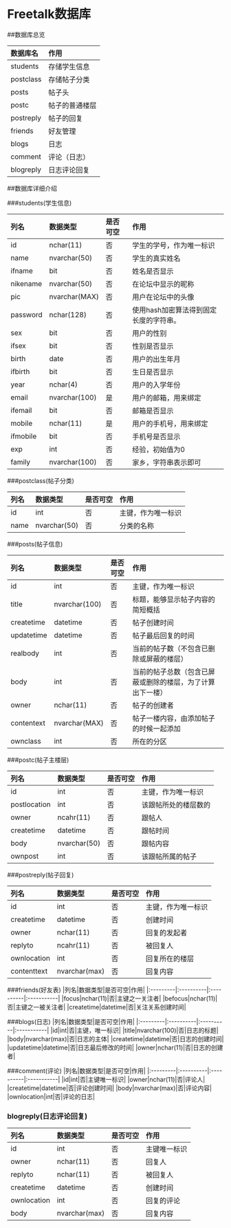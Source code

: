 # Freetalk数据库

##数据库总览

|数据库名|作用|
|:------------|:---------|
|students|存储学生信息|
|postclass|存储帖子分类|
|posts|帖子头|
|postc|帖子的普通楼层|
|postreply|帖子的回复|
|friends|好友管理|
|blogs|日志|
|comment|评论（日志）|
|blogreply|日志评论回复|

##数据库详细介绍

###students(学生信息)

|列名|数据类型|是否可空|作用|
|:---------|:----------|:----------|:-----------|
|id|nchar(11)|否|学生的学号，作为唯一标识|
|name|nvarchar(50)|否|学生的真实姓名|
|ifname|bit|否|姓名是否显示|
|nikename|nvarchar(50)|否|在论坛中显示的昵称|
|pic|nvarchar(MAX)|否|用户在论坛中的头像|
|password|nchar(128)|否|使用hash加密算法得到固定长度的字符串。|
|sex|bit|否|用户的性别|
|ifsex|bit|否|性别是否显示|
|birth|date|否|用户的出生年月|
|ifbirth|bit|否|生日是否显示|
|year|nchar(4)|否|用户的入学年份|
|email|nvarchar(100)|是|用户的邮箱，用来绑定|
|ifemail|bit|否|邮箱是否显示|
|mobile|nchar(11)|是|用户的手机号，用来绑定|
|ifmobile|bit|否|手机号是否显示|
|exp|int|否|经验，初始值为0|
|family|nvarchar(100)|否|家乡，字符串表示即可|

###postclass(帖子分类)

|列名|数据类型|是否可空|作用|
|:---------|:----------|:----------|:-----------|
|id|int|否|主键，作为唯一标识|
|name|nvarchar(50)|否|分类的名称|

###posts(帖子信息)

|列名|数据类型|是否可空|作用|
|:---------|:----------|:----------|:-----------|
|id|int|否|主键，作为唯一标识|
|title|nvarchar(100)|否|标题，能够显示帖子内容的简短概括|
|createtime|datetime|否|帖子创建时间|
|updatetime|datetime|否|帖子最后回复的时间|
|realbody|int|否|当前的帖子数（不包含已删除或屏蔽的楼层）|
|body|int|否|当前的帖子总数（包含已屏蔽或删除的楼层，为了计算出下一楼）|
|owner|nchar(11)|否|帖子的创建者|
|contentext|nvarchar(MAX)|否|帖子一楼内容，由添加帖子的时候一起添加|
|ownclass|int|否|所在的分区|

###postc(帖子主楼层)

|列名|数据类型|是否可空|作用|
|:---------|:----------|:----------|:-----------|
|id|int|否|主键，作为唯一标识|
|postlocation|int|否|该跟帖所处的楼层数的|
|owner|ncahr(11)|否|跟帖人|
|createtime|datetime|否|跟帖时间|
|body|nvarchar(50)|否|跟帖内容|
|ownpost|int|否|该跟帖所属的帖子|

###postreply(帖子回复)

|列名|数据类型|是否可空|作用|
|:---------|:----------|:----------|:-----------|
|id|int|否|主键，作为唯一标识|
|createtime|datetime|否|创建时间|
|owner|nchar(11)|否|回复的发起者|
|replyto|ncahr(11)|否|被回复人|
|ownlocation|int|否|回复所在的楼层|
|contenttext|nvarchar(max)|否|回复内容|

###friends(好友表)
|列名|数据类型|是否可空|作用|
|:---------|:----------|:----------|:-----------|
|focus|nchar(11)|否|主键之一关注者|
|befocus|nchar(11)|否|主键之一被关注者|
|createtime|datetime|否|关注关系创建时间|

###blogs(日志)
|列名|数据类型|是否可空|作用|
|:---------|:----------|:----------|:-----------|
|id|int|否|主键，唯一标识|
|title|nvarchar(100)|否|日志的标题|
|body|nvarchar(max)|否|日志的主体|
|createtime|datetime|否|日志的创建时间|
|updatetime|datetime|否|日志最后修改的时间|
|owner|nchar(11)|否|日志的创建者|

###comment(评论)
|列名|数据类型|是否可空|作用|
|:---------|:----------|:----------|:-----------|
|id|int|否|主键唯一标识|
|owner|nchar(11)|否|评论人|
|createtime|datetime|否|评论创建时间|
|body|nvarchar(max)|否|评论内容|
|ownlocation|int|否|评论的日志|

### blogreply(日志评论回复)
|列名|数据类型|是否可空|作用|
|:---------|:----------|:----------|:-----------|
|id|int|否|主键唯一标识|
|owner|nchar(11)|否|回复人|
|replyto|nchar(11)|否|被回复人|
|createtime|datetime|否|创建时间|
|ownlocation|int|否|回复的评论|
|body|nvarchar(max)|否|回复内容|